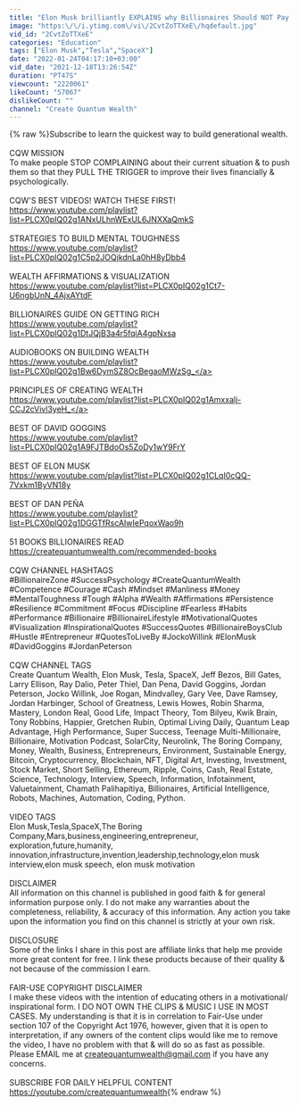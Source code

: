 ```yaml
---
title: "Elon Musk brilliantly EXPLAINS why Billionaires Should NOT Pay Any Taxes! #elonmusk #tax #shorts"
image: "https:\/\/i.ytimg.com\/vi\/2CvtZoTTXeE\/hqdefault.jpg"
vid_id: "2CvtZoTTXeE"
categories: "Education"
tags: ["Elon Musk","Tesla","SpaceX"]
date: "2022-01-24T04:17:10+03:00"
vid_date: "2021-12-18T13:26:54Z"
duration: "PT47S"
viewcount: "2220061"
likeCount: "57067"
dislikeCount: ""
channel: "Create Quantum Wealth"
---
```

{% raw %}Subscribe to learn the quickest way to build generational wealth.<br /><br />CQW MISSION<br />To make people STOP COMPLAINING about their current situation &amp; to push them so that they PULL THE TRIGGER to improve their lives financially &amp; psychologically.<br /><br />CQW'S BEST VIDEOS! WATCH THESE FIRST!<br /><a rel="nofollow" target="blank" href="https://www.youtube.com/playlist?list=PLCX0pIQ02g1ANxULhnWExUL6JNXXaQmkS">https://www.youtube.com/playlist?list=PLCX0pIQ02g1ANxULhnWExUL6JNXXaQmkS</a><br /><br />STRATEGIES TO BUILD MENTAL TOUGHNESS<br /><a rel="nofollow" target="blank" href="https://www.youtube.com/playlist?list=PLCX0pIQ02g1C5p2JOQjkdnLa0hH8yDbb4">https://www.youtube.com/playlist?list=PLCX0pIQ02g1C5p2JOQjkdnLa0hH8yDbb4</a><br /><br />WEALTH AFFIRMATIONS &amp; VISUALIZATION<br /><a rel="nofollow" target="blank" href="https://www.youtube.com/playlist?list=PLCX0pIQ02g1Ct7-U6ngbUnN_4AjxAYtdF">https://www.youtube.com/playlist?list=PLCX0pIQ02g1Ct7-U6ngbUnN_4AjxAYtdF</a><br /><br />BILLIONAIRES GUIDE ON GETTING RICH<br /><a rel="nofollow" target="blank" href="https://www.youtube.com/playlist?list=PLCX0pIQ02g1DtJQjB3a4r5fqiA4gpNxsa">https://www.youtube.com/playlist?list=PLCX0pIQ02g1DtJQjB3a4r5fqiA4gpNxsa</a><br /><br />AUDIOBOOKS ON BUILDING WEALTH<br /><a rel="nofollow" target="blank" href="https://www.youtube.com/playlist?list=PLCX0pIQ02g1Bw6DymSZ8OcBegaoMWzSg_">https://www.youtube.com/playlist?list=PLCX0pIQ02g1Bw6DymSZ8OcBegaoMWzSg_</a><br /><br />PRINCIPLES OF CREATING WEALTH<br /><a rel="nofollow" target="blank" href="https://www.youtube.com/playlist?list=PLCX0pIQ02g1Amxxalj-CCJ2cVivl3yeH_">https://www.youtube.com/playlist?list=PLCX0pIQ02g1Amxxalj-CCJ2cVivl3yeH_</a><br /><br />BEST OF DAVID GOGGINS<br /><a rel="nofollow" target="blank" href="https://www.youtube.com/playlist?list=PLCX0pIQ02g1A9FJTBdoOs5ZoDy1wY9FrY">https://www.youtube.com/playlist?list=PLCX0pIQ02g1A9FJTBdoOs5ZoDy1wY9FrY</a><br /><br />BEST OF ELON MUSK<br /><a rel="nofollow" target="blank" href="https://www.youtube.com/playlist?list=PLCX0pIQ02g1CLqI0cQQ-7Vxkm1ByVN18y">https://www.youtube.com/playlist?list=PLCX0pIQ02g1CLqI0cQQ-7Vxkm1ByVN18y</a><br /><br />BEST OF DAN PEÑA<br /><a rel="nofollow" target="blank" href="https://www.youtube.com/playlist?list=PLCX0pIQ02g1DGGTfRscAIwIePqoxWao9h">https://www.youtube.com/playlist?list=PLCX0pIQ02g1DGGTfRscAIwIePqoxWao9h</a><br /><br />51 BOOKS BILLIONAIRES READ<br /><a rel="nofollow" target="blank" href="https://createquantumwealth.com/recommended-books">https://createquantumwealth.com/recommended-books</a><br /><br />CQW CHANNEL HASHTAGS<br />#BillionaireZone #SuccessPsychology #CreateQuantumWealth #Competence #Courage #Cash #Mindset #Manliness #Money #MentalToughness #Tough #Alpha #Wealth #Affirmations #Persistence #Resilience #Commitment #Focus #Discipline #Fearless #Habits #Performance #Billionaire #BillionaireLifestyle #MotivationalQuotes #Visualization #InspirationalQuotes #SuccessQuotes #BillionaireBoysClub #Hustle #Entrepreneur #QuotesToLiveBy #JockoWillink #ElonMusk #DavidGoggins #JordanPeterson <br /><br />CQW CHANNEL TAGS<br />Create Quantum Wealth, Elon Musk, Tesla, SpaceX, Jeff Bezos, Bill Gates, Larry Ellison, Ray Dalio, Peter Thiel, Dan Pena, David Goggins, Jordan Peterson, Jocko Willink, Joe Rogan, Mindvalley, Gary Vee, Dave Ramsey, Jordan Harbinger, School of Greatness, Lewis Howes, Robin Sharma, Mastery, London Real, Good Life, Impact Theory, Tom Bilyeu, Kwik Brain, Tony Robbins, Happier, Gretchen Rubin, Optimal Living Daily, Quantum Leap Advantage, High Performance, Super Success, Teenage Multi-Millionaire, Billionaire, Motivation Podcast, SolarCity, Neurolink, The Boring Company, Money, Wealth, Business, Entrepreneurs, Environment, Sustainable Energy, Bitcoin, Cryptocurrency, Blockchain, NFT, Digital Art, Investing, Investment, Stock Market, Short Selling, Ethereum, Ripple, Coins, Cash, Real Estate, Science, Technology, Interview, Speech, Information, Infotainment, Valuetainment, Chamath Palihapitiya, Billionaires, Artificial Intelligence, Robots, Machines, Automation, Coding, Python.<br /><br />VIDEO TAGS<br />Elon Musk,Tesla,SpaceX,The Boring Company,Mars,business,engineering,entrepreneur, exploration,future,humanity, innovation,infrastructure,invention,leadership,technology,elon musk interview,elon musk speech, elon musk motivation<br /><br />DISCLAIMER<br />All information on this channel is published in good faith &amp; for general information purpose only. I do not make any warranties about the completeness, reliability, &amp; accuracy of this information. Any action you take upon the information you find on this channel is strictly at your own risk.<br /><br />DISCLOSURE<br />Some of the links I share in this post are affiliate links that help me provide more great content for free. I link these products because of their quality &amp; not because of the commission I earn.<br /><br />FAIR-USE COPYRIGHT DISCLAIMER<br />I make these videos with the intention of educating others in a motivational/ inspirational form. I DO NOT OWN THE CLIPS &amp; MUSIC I USE IN MOST CASES. My understanding is that it is in correlation to Fair-Use under section 107 of the Copyright Act 1976, however, given that it is open to interpretation, if any owners of the content clips would like me to remove the video, I have no problem with that &amp; will do so as fast as possible. Please EMAIL me at createquantumwealth@gmail.com if you have any concerns.<br /><br />SUBSCRIBE FOR DAILY HELPFUL CONTENT<br /><a rel="nofollow" target="blank" href="https://youtube.com/createquantumwealth">https://youtube.com/createquantumwealth</a>{% endraw %}
